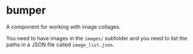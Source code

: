 # bumper

A component for working with image collages.

You need to have images in the `images/` subfolder and you need to list the paths in a JSON file called `image_list.json`.
